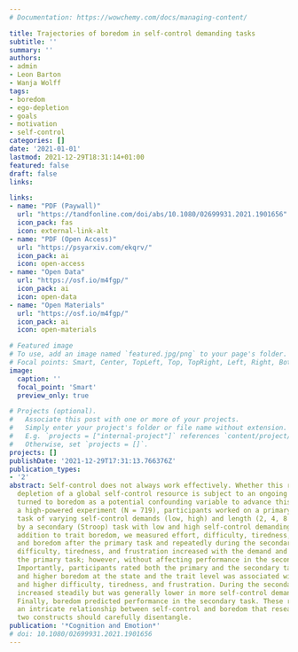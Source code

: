 ```yaml
---
# Documentation: https://wowchemy.com/docs/managing-content/

title: Trajectories of boredom in self-control demanding tasks
subtitle: ''
summary: ''
authors:
- admin
- Leon Barton
- Wanja Wolff
tags:
- boredom
- ego-depletion
- goals
- motivation
- self-control
categories: []
date: '2021-01-01'
lastmod: 2021-12-29T18:31:14+01:00
featured: false
draft: false
links:

links:
- name: "PDF (Paywall)"
  url: "https://tandfonline.com/doi/abs/10.1080/02699931.2021.1901656"
  icon_pack: fas
  icon: external-link-alt
- name: "PDF (Open Access)"
  url: "https://psyarxiv.com/ekqrv/"
  icon_pack: ai
  icon: open-access
- name: "Open Data"
  url: "https://osf.io/m4fgp/"
  icon_pack: ai
  icon: open-data
- name: "Open Materials"
  url: "https://osf.io/m4fgp/"
  icon_pack: ai
  icon: open-materials

# Featured image
# To use, add an image named `featured.jpg/png` to your page's folder.
# Focal points: Smart, Center, TopLeft, Top, TopRight, Left, Right, BottomLeft, Bottom, BottomRight.
image:
  caption: ''
  focal_point: 'Smart'
  preview_only: true

# Projects (optional).
#   Associate this post with one or more of your projects.
#   Simply enter your project's folder or file name without extension.
#   E.g. `projects = ["internal-project"]` references `content/project/deep-learning/index.md`.
#   Otherwise, set `projects = []`.
projects: []
publishDate: '2021-12-29T17:31:13.766376Z'
publication_types:
- '2'
abstract: Self-control does not always work effectively. Whether this reflects the
  depletion of a global self-control resource is subject to an ongoing debate. We
  turned to boredom as a potential confounding variable to advance this debate. In
  a high-powered experiment (N = 719), participants worked on a primary (transcription)
  task of varying self-control demands (low, high) and length (2, 4, 8 min), followed
  by a secondary (Stroop) task with low and high self-control demanding trials. In
  addition to trait boredom, we measured effort, difficulty, tiredness, frustration,
  and boredom after the primary task and repeatedly during the secondary task. Effort,
  difficulty, tiredness, and frustration increased with the demand and duration of
  the primary task; however, without affecting performance in the secondary task.
  Importantly, participants rated both the primary and the secondary task as boring,
  and higher boredom at the state and the trait level was associated with lower effort
  and higher difficulty, tiredness, and frustration. During the secondary task, boredom
  increased steadily but was generally lower in more self-control demanding trials.
  Finally, boredom predicted performance in the secondary task. These results show
  an intricate relationship between self-control and boredom that research on these
  two constructs should carefully disentangle.
publication: '*Cognition and Emotion*'
# doi: 10.1080/02699931.2021.1901656
---
```

